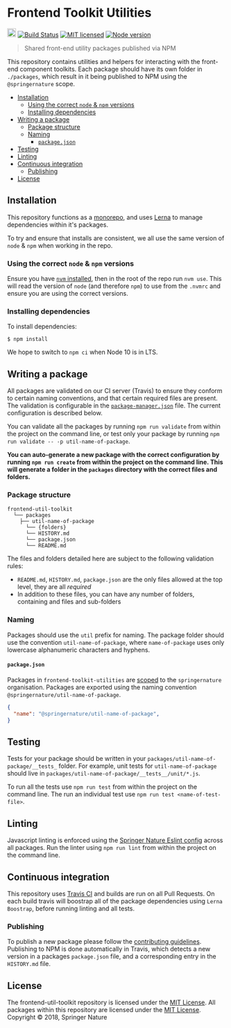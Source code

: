 # Frontend Toolkit Utilities

<img src="https://cdn.travis-ci.org/images/favicon-c566132d45ab1a9bcae64d8d90e4378a.svg" width=20 height=20/> [![Build Status][badge-build]][info-build]
[![MIT licensed][badge-license]][info-license]
[![Node version][badge-node]][info-node]

> Shared front-end utility packages published via NPM

This repository contains utilities and helpers for interacting with the front-end component toolkits. Each package should have its own folder in `./packages`, which result in it being published to NPM using the `@springernature` scope.

* [Installation](#installation)
	* [Using the correct `node` & `npm` versions](#using-the-correct-node--npm-versions)
	* [Installing dependencies](#installing-dependencies)
* [Writing a package](#writing-a-package)
	* [Package structure](#package-structure)
	* [Naming](#naming)
		* [`package.json`](#packagejson)
* [Testing](#testing)
* [Linting](#linting)
* [Continuous integration](#continuous-integration)
	* [Publishing](#publishing)
* [License](#license)

## Installation

This repository functions as a [monorepo](https://medium.com/@maoberlehner/monorepos-in-the-wild-33c6eb246cb9), and uses [Lerna](https://lernajs.io/) to manage dependencies within it's packages.

To try and ensure that installs are consistent, we all use the same version of `node` & `npm` when working in the repo.

### Using the correct `node` & `npm` versions

Ensure you have [`nvm` installed](https://github.com/creationix/nvm/blob/master/README.md), then in the root of the repo run `nvm use`. This will read the version of `node` (and therefore `npm`) to use from the `.nvmrc` and ensure you are using the correct versions.

### Installing dependencies

To install dependencies:

```
$ npm install
```

We hope to switch to `npm ci` when Node 10 is in LTS.

## Writing a package

All packages are validated on our CI server (Travis) to ensure they conform to certain naming conventions, and that certain required files are present. The validation is configurable in the [`package-manager.json`](package-manager.json) file. The current configuration is described below.

You can validate all the packages by running `npm run validate` from within the project on the command line, or test only your package by running `npm run validate -- -p util-name-of-package`.

**You can auto-generate a new package with the correct configuration by running `npm run create` from within the project on the command line. This will generate a folder in the `packages` directory with the correct files and folders.**

### Package structure

```
frontend-util-toolkit
  └── packages
    ├── util-name-of-package
      └── {folders}
      └── HISTORY.md
      └── package.json
      └── README.md
```

The files and folders detailed here are subject to the following validation rules:

- `README.md`, `HISTORY.md`, `package.json` are the only files allowed at the top level, they are all _required_
- In addition to these files, you can have any number of folders, containing and files and sub-folders

### Naming

Packages should use the `util` prefix for naming. The package folder should use the convention `util-name-of-package`, where `name-of-package` uses only lowercase alphanumeric characters and hyphens.

#### `package.json`

Packages in `frontend-toolkit-utilities` are [scoped](https://docs.npmjs.com/misc/scope) to the `springernature` organisation. Packages are exported using the naming convention `@springernature/util-name-of-package`.

```json
{
  "name": "@springernature/util-name-of-package",
}
```

## Testing

Tests for your package should be written in your `packages/util-name-of-package/__tests_` folder. For example, unit tests for `util-name-of-package` should live in `packages/util-name-of-package/__tests__/unit/*.js`.

To run all the tests use `npm run test` from within the project on the command line. The run an individual test use `npm run test <name-of-test-file>`.

## Linting

Javascript linting is enforced using the [Springer Nature Eslint config](https://www.npmjs.com/package/@springernature/eslint-config) across all packages. Run the linter using `npm run lint` from within the project on the command line.

## Continuous integration

This repository uses [Travis CI](https://travis-ci.org/) and builds are run on all Pull Requests. On each build travis will boostrap all of the package dependencies using `Lerna Boostrap`, before running linting and all tests.

### Publishing

To publish a new package please follow the [contributing guidelines](CONTRIBUTING.md). Publishing to NPM is done automatically in Travis, which detects a new version in a packages `package.json` file, and a corresponding entry in the `HISTORY.md` file.

## License

The frontend-util-toolkit repository is licensed under the [MIT License][info-license].
All packages within this repository are licensed under the [MIT License][info-license].
Copyright &copy; 2018, Springer Nature

[info-license]: LICENCE
[badge-license]: https://img.shields.io/badge/license-MIT-blue.svg
[info-build]: https://travis-ci.org/springernature/frontend-toolkit-utilities
[badge-build]: https://api.travis-ci.org/springernature/frontend-toolkit-utilities.svg?branch=master
[info-node]: .nvmrc
[badge-node]: https://img.shields.io/badge/node-lts/carbon-brightgreen.svg
